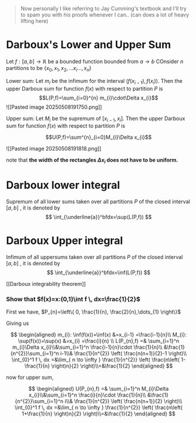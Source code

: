 >Now personally I like referring to Jay Cumming's textbook and I'll try to spam you with his proofs whenever I can.. (can does a lot of heavy lifting here)

# Darboux's Lower and Upper Sum

Let $f:[a,b]\to \mathbb{R}$ be a bounded function bounded from $a\to b$  COnsider $n$ partitions to be $\{ x_0,x_1,x_2,\dots x_{i}\dots,x_n \}$ 


Lower sum:  Let $m_{i}$ be the infimum for the interval $(f(x_{i-1}),f(x_{i}))$.
Then the upper Darboux sum for function $f(x)$ with respect to partition $P$ is$$L(P,f)=\sum_{i=0}^{n} m_{i}\cdot\Delta x_{i}$$![[Pasted image 20250508191750.png]]


Upper sum: Let $M_i$ be the supremum of $[x_{i-1},x_{i}]$. Then the upper Darboux sum for function $f(x)$ with respect to partition $P$ is 

$$U(P,f)=\sum^{n}_{i=0}M_{i}\Delta x_{i}$$

![[Pasted image 20250508191818.png]] 

note that **the width of the rectangles $\Delta x_{i}$ does not have to be uniform.** 

# Darboux lower integral 

Supremum of all lower sums taken over all partitions $P$ of the closed interval $[a,b]$ , it is denoted by 
$$
\int_{\underline{a}}^bfdx=\sup(L(P,f))
$$
# Darboux Upper integral 
Infimum of all uppersums taken over all partitions $P$ of the closed interval $[a,b]$ , it is denoted by 
$$
\int_{\underline{a}}^bfdx=\inf(L(P,f))
$$

[[Darboux integrability theorem]]

### Show that $f(x)=x:(0,1)\int f \, dx=\frac{1}{2}$ 


First we have, 
$P_{n}=\left\{  0, \frac{1}{n}, \frac{2}{n},\dots_{1}  \right\}$ 

Giving us 

$$
\begin{aligned}
m_{i}: \inf(f(x))=\inf(x) &=x_{i-1} =\frac{i-1}{n}\\
M_{i}: \sup(f(x))=\sup(x) &=x_{i} =\frac{i}{n} \\
L(P_{n},f) =& \sum_{i=1}^n m_{i}\Delta x_{i}\\&\sum_{i=1}^n \frac{i-1}{n}\cdot \frac{1}{n}\\ &\frac{1}{n^{2}}\sum_{i=1}^n i-1\\& \frac{1}{n^{2}} \left( \frac{n(n+1)}{2}-1 \right)\\  \int_{0}^1 f \, dx =&\lim_{ n \to \infty } \frac{1}{n^{2}} \left( \frac{n\left( 1-\frac{1}{n} \right)n}{2} \right)\\=&\frac{1}{2}
\end{aligned}
$$


now for upper sum, 

$$
\begin{aligned}
U(P_{n},f) =& \sum_{i=1}^n M_{i}\Delta x_{i}\\&\sum_{i=1}^n \frac{i}{n}\cdot \frac{1}{n}\\ &\frac{1}{n^{2}}\sum_{i=1}^n i\\& \frac{1}{n^{2}} \left( \frac{n(n+1)}{2} \right)\\  \int_{0}^1 f \, dx =&\lim_{ n \to \infty } \frac{1}{n^{2}} \left( \frac{n\left( 1+\frac{1}{n} \right)n}{2} \right)\\=&\frac{1}{2}
\end{aligned}
$$

